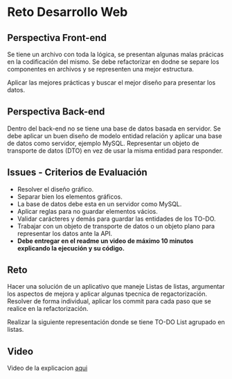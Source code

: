 # Reto Desarrollo Web

## Perspectiva Front-end

Se tiene un archivo con toda la lógica, se presentan algunas malas prácicas en la codificación del mismo. Se debe refactorizar en dodne se separe los componentes en archivos y se representen una mejor estructura.

Aplicar las mejores prácticas y buscar el mejor diseño para presentar los datos.

## Perspectiva Back-end

Dentro del back-end no se tiene una base de datos basada en servidor. Se debe aplicar un buen diseño de modelo entidad relación y aplicar una base de datos como servidor, ejemplo MySQL. Representar un objeto de transporte de datos (DTO) en vez de usar la misma entidad para responder.

## Issues - Criterios de Evaluación

- Resolver el diseño gráfico.
- Separar bien los elementos gráficos.
- La base de datos debe esta en un servidor como MySQL.
- Aplicar reglas para no guardar elementos vácios.
- Validar carácteres y demás para guardar las entidades de los TO-DO.
- Trabajar con un objeto de transporte de datos o un objeto plano para representar los datos ante la API.
- **Debe entregar en el readme un video de máximo 10 minutos explicando la ejecución y su código.**

## Reto

Hacer una solución de un aplicativo que maneje Listas de listas, argumentar los aspectos de mejora y aplicar algunas tpecnica de regactorización. Resolver de forma individual, aplicar los commit para cada paso que se realice en la refactorización.

Realizar la siguiente representación donde se tiene TO-DO List agrupado en listas.

## Video

Video de la explicacion [aqui](https://youtu.be/RHNGh2IgWmg)
